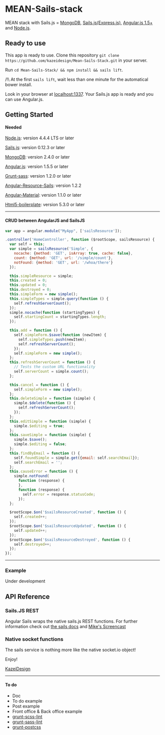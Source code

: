 # MEAN-Sails-stack

MEAN stack with Sails.js = <a href="https://www.mongodb.com/" target="_blank">MongoDB</a>, <a href="http://sailsjs.org" target="_blank">Sails.js(Express.js)</a>, <a href="https://angularjs.org/" target="_blank">Angular.js 1.5+</a> and <a href="https://nodejs.org/en/" target="_blank">Node.js</a>.

## Ready to use

This app is ready to use. Clone this repository ``` git clone https://github.com/kazeidesign/Mean-Sails-Stack.git ``` in your server.

Run `` cd Mean-Sails-Stack/ && npm install && sails lift ``.

/!\ At the first `` sails lift ``, wait less than one minute for the automatical bower install.

Look in your browser at [localhost:1337](http://localhost:1337). Your Sails.js app is ready and you can use Angular.js.

## Getting Started

#### Needed

[Node.js](https://nodejs.org/en/): version 4.4.4 LTS or later

[Sails.js](http://sailsjs.org): version 0.12.3 or later

<a href="https://www.mongodb.com/" target="_blank">MongoDB</a>: version 2.4.0 or later

<a href="https://angularjs.org/" target="_blank">Angular.js</a>: version 1.5.5 or later

[Grunt-sass](https://www.npmjs.com/package/grunt-sass): version 1.2.0 or later

[Angular-Resource-Sails](https://github.com/angular-resource-sails/angular-resource-sails): version 1.2.2

[Angular-Material](https://github.com/angular/material): version 1.1.0 or later

[Html5-boilerplate](https://github.com/h5bp/html5-boilerplate): version 5.3.0 or later

---

#### CRUD between AngularJS and SailsJS

```javascript
var app = angular.module("MyApp", ['sailsResource']);

.controller('HomeController', function ($rootScope, sailsResource) {
  var self = this;
  var simple = sailsResource('Simple', {
    nocache: {method: 'GET', isArray: true, cache: false},
    count: {method: 'GET', url: '/simple/count'},
    notFound: {method: 'GET', url: '/whoa/there'}
  });

  this.simpleResource = simple;
  this.created = 0;
  this.updated = 0;
  this.destroyed = 0;
  this.simpleForm = new simple();
  this.simpleTypes = simple.query(function () {
    self.refreshServerCount();
  });
  simple.nocache(function (startingTypes) {
    self.startingCount = startingTypes.length;
  });

  this.add = function () {
    self.simpleForm.$save(function (newItem) {
      self.simpleTypes.push(newItem);
      self.refreshServerCount();
    });
    self.simpleForm = new simple();
  };
  this.refreshServerCount = function () {
    // Tests the custom URL functionality
    self.serverCount = simple.count();
  };

  this.cancel = function () {
    self.simpleForm = new simple();
  };
  this.deleteSimple = function (simple) {
    simple.$delete(function () {
      self.refreshServerCount();
    });
  };
  this.editSimple = function (simple) {
    simple.$editing = true;
  };
  this.saveSimple = function (simple) {
    simple.$save();
    simple.$editing = false;
  };
  this.findByEmail = function () {
    self.foundSimple = simple.get({email: self.searchEmail});
    self.searchEmail = '';
  };
  this.causeError = function () {
    simple.notFound(
      function (response) {
      },
      function (response) {
        self.error = response.statusCode;
      });
  };

  $rootScope.$on('$sailsResourceCreated', function () {
    self.created++;
  });
  $rootScope.$on('$sailsResourceUpdated', function () {
    self.updated++;
  });
  $rootScope.$on('$sailsResourceDestroyed', function () {
    self.destroyed++;
  });
});
```

---

### Example

 Under development

API Reference
--------------

### Sails.JS REST ###
Angular Sails wraps the native sails.js REST functions. For further information check out [the sails docs](http://sailsjs.org/#!documentation/sockets) and [Mike's Screencast](http://www.youtube.com/watch?v=GK-tFvpIR7c)

### Native socket functions ###
The sails service is nothing more like the native socket.io object!

Enjoy!

[KazeiDesign](https://github.com/kazeidesign)

---

#### To do

* Doc
* To do example
* Post example
* Front office & Back office example
* [grunt-scss-lint](https://github.com/ahmednuaman/grunt-scss-lint)
* [grunt-sass-lint](https://github.com/sasstools/grunt-sass-lint)
* [grunt-postcss](https://github.com/nDmitry/grunt-postcss)

